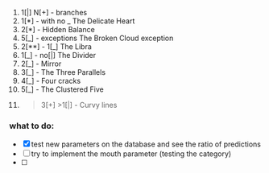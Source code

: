 


01. 1[|] N[+] - branches
02. 1[*] - with no _ The Delicate Heart	
03. 2[*] - Hidden Balance	
04. 5[_] - exceptions The Broken Cloud exception
05. 2[**] - 1[_] The Libra
06. 1[_] - no[|] The Divider	
07. 2[_] - Mirror 
08. 3[_] - The Three Parallels
09. 4[_] - Four cracks
10. 5[_] - The Clustered Five	
11. >3[+] >1[|] - Curvy lines


### what to do:

- [x] test new parameters on the database and see the ratio of predictions
- [ ] try to implement the mouth parameter (testing the category)
- [ ] 